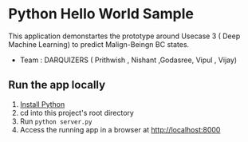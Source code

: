 # Python Hello World Sample

This application demonstartes the prototype around Usecase 3 ( Deep Machine Learning) to predict Malign-Beingn BC states.
- Team : DARQUIZERS ( Prithwish , Nishant ,Godasree, Vipul , Vijay)

## Run the app locally

1. [Install Python][]
1. cd into this project's root directory
1. Run `python server.py`
1. Access the running app in a browser at <http://localhost:8000>

[Install Python]: https://www.python.org/downloads/
